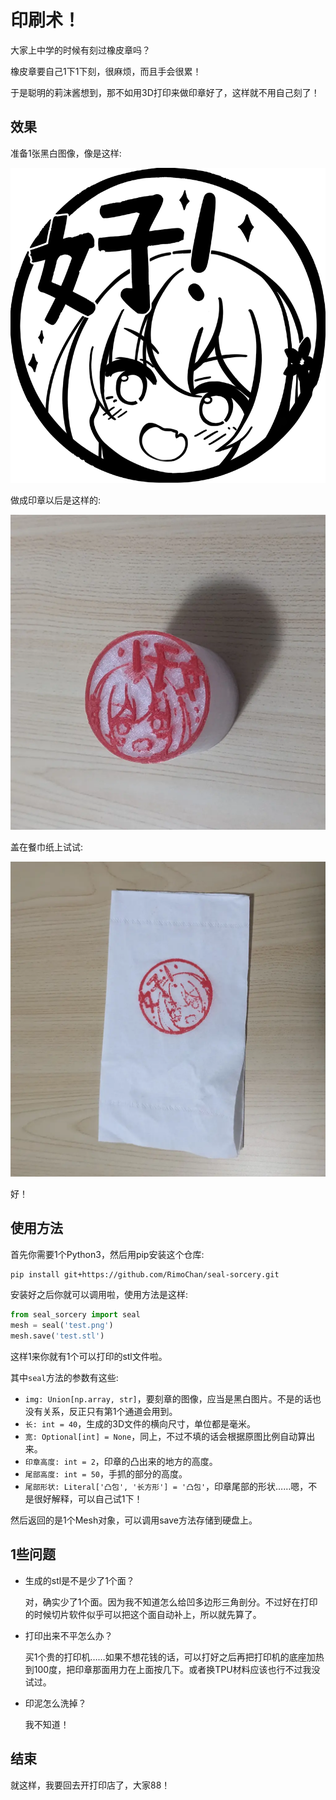 # 印刷术！

大家上中学的时候有刻过橡皮章吗？

橡皮章要自己1下1下刻，很麻烦，而且手会很累！

于是聪明的莉沫酱想到，那不如用3D打印来做印章好了，这样就不用自己刻了！


## 效果

准备1张黑白图像，像是这样:

<img src='./img/test.png' width='512px'>

做成印章以后是这样的:

<img src='./img/1.webp' width='512px'>

盖在餐巾纸上试试:

<img src='./img/2.webp' width='512px'>

好！


## 使用方法

首先你需要1个Python3，然后用pip安装这个仓库:

```sh
pip install git+https://github.com/RimoChan/seal-sorcery.git
```

安装好之后你就可以调用啦，使用方法是这样:

```python
from seal_sorcery import seal
mesh = seal('test.png')
mesh.save('test.stl')
```

这样1来你就有1个可以打印的stl文件啦。

其中`seal`方法的参数有这些: 

- `img: Union[np.array, str]`，要刻章的图像，应当是黑白图片。不是的话也没有关系，反正只有第1个通道会用到。
- `长: int = 40`，生成的3D文件的横向尺寸，单位都是毫米。
- `宽: Optional[int] = None`，同上，不过不填的话会根据原图比例自动算出来。
- `印章高度: int = 2`，印章的凸出来的地方的高度。
- `尾部高度: int = 50`，手抓的部分的高度。
- `尾部形状: Literal['凸包', '长方形'] = '凸包'`，印章尾部的形状……嗯，不是很好解释，可以自己试1下！

然后返回的是1个Mesh对象，可以调用save方法存储到硬盘上。


## 1些问题

- 生成的stl是不是少了1个面？

    对，确实少了1个面。因为我不知道怎么给凹多边形三角剖分。不过好在打印的时候切片软件似乎可以把这个面自动补上，所以就先算了。

- 打印出来不平怎么办？

    买1个贵的打印机……如果不想花钱的话，可以打好之后再把打印机的底座加热到100度，把印章那面用力在上面按几下。或者换TPU材料应该也行不过我没试过。

- 印泥怎么洗掉？

    我不知道！


## 结束

就这样，我要回去开打印店了，大家88！

